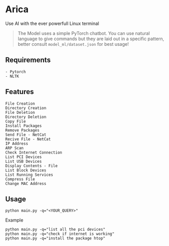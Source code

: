 # Arica
Use AI with the ever powerfull Linux terminal

>The Model uses a simple PyTorch chatbot. You can use natural language to give commands but they are laid out in a specific pattern, better consult `model_ml/dataset.json` for best usage!
## Requirements
```
- Pytorch 
- NLTK
```
## Features
```
File Creation
Directory Creation
File Deletion
Directory Deletion
Copy File
Install Packages
Remove Packages
Send File - NetCat
Recive File - NetCat
IP Address
ARP Scan
Check Internet Connection
List PCI Devices
List USB Devices
Display Contents - File
List Block Devices
List Running Services
Compress File
Change MAC Address
```

## Usage
```
python main.py -q="<YOUR_QUERY>"
```

Example
```
python main.py -q="list all the pci devices"
python main.py -q="check if internet is working"
python main.py -q="install the package htop"
```
